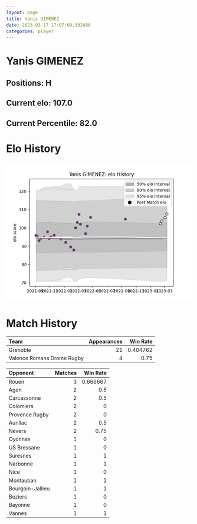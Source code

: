 ```yaml
---  
layout: page  
title: Yanis GIMENEZ  
date: 2023-03-17 17:07:09.302486  
categories: player  
---
```

# Yanis GIMENEZ

## Positions: H

## Current elo: 107.0

## Current Percentile: 82.0

# Elo History


![elo history](history_YanisGIMENEZ.png)
# Match History


| Team                       |   Appearances |   Win Rate |
|:---------------------------|--------------:|-----------:|
| Grenoble                   |            21 |   0.404762 |
| Valence Romans Drome Rugby |             4 |   0.75     |

| Opponent         |   Matches |   Win Rate |
|:-----------------|----------:|-----------:|
| Rouen            |         3 |   0.666667 |
| Agen             |         2 |   0.5      |
| Carcassonne      |         2 |   0.5      |
| Colomiers        |         2 |   0        |
| Provence Rugby   |         2 |   0        |
| Aurillac         |         2 |   0.5      |
| Nevers           |         2 |   0.75     |
| Oyonnax          |         1 |   0        |
| US Bressane      |         1 |   0        |
| Suresnes         |         1 |   1        |
| Narbonne         |         1 |   1        |
| Nice             |         1 |   0        |
| Montauban        |         1 |   1        |
| Bourgoin-Jallieu |         1 |   1        |
| Beziers          |         1 |   0        |
| Bayonne          |         1 |   0        |
| Vannes           |         1 |   1        |
